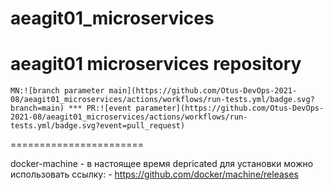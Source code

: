 # aeagit01_microservices
aeagit01 microservices repository
=======================
    MN:![branch parameter main](https://github.com/Otus-DevOps-2021-08/aeagit01_microservices/actions/workflows/run-tests.yml/badge.svg?branch=main) *** PR:![event parameter](https://github.com/Otus-DevOps-2021-08/aeagit01_microservices/actions/workflows/run-tests.yml/badge.svg?event=pull_request)
=======================

docker-machine - в настоящее время depricated для установки можно использовать ссылку:
    - https://github.com/docker/machine/releases
